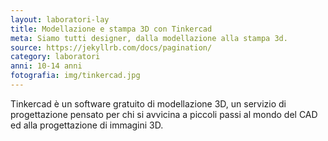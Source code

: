 ```yaml
---
layout: laboratori-lay
title: Modellazione e stampa 3D con Tinkercad
meta: Siamo tutti designer, dalla modellazione alla stampa 3d.
source: https://jekyllrb.com/docs/pagination/
category: laboratori
anni: 10-14 anni
fotografia: img/tinkercad.jpg
---
```

Tinkercad è un software gratuito di modellazione 3D, un servizio di progettazione pensato per chi si avvicina a piccoli passi al mondo del CAD ed alla progettazione di immagini 3D. <!-- La sua facilità d'uso le rende davvero alla portata di tutti, anche dei bambini.
Dalla tua fantasia all’oggetto realizzato: impareremo a modellare i nostri giocattoli, fino a vedere l’intero processo di stampa 3D -->
